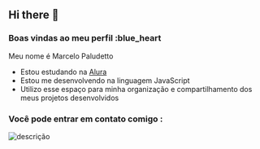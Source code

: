 ## Hi there 👋
### Boas vindas ao meu perfil :blue_heart

Meu nome é Marcelo Paludetto

- Estou estudando na [Alura](https://www.alura.com.br)
- Estou me desenvolvendo na linguagem JavaScript
- Utilizo esse espaço para minha organização e compartilhamento dos meus projetos desenvolvidos

### Você pode entrar em contato comigo :


![descrição](https://pin.it/2RTLSL5tH)
